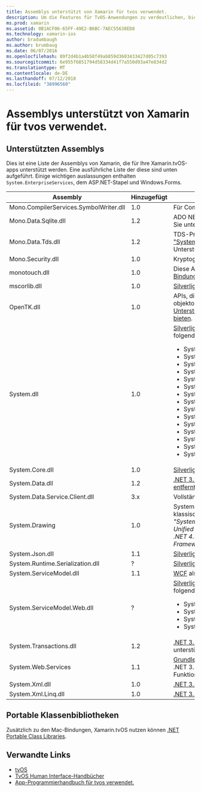 ```yaml
---
title: Assemblys unterstützt von Xamarin für tvos verwendet.
description: Um die Features für TvOS-Anwendungen zu verdeutlichen, bietet dieses Dokument eine Liste der Assemblys, die von Xamarin für TvOS-Entwicklung unterstützt.
ms.prod: xamarin
ms.assetid: 0B1ACF06-65FF-49E2-B6BC-7AEC55638ED8
ms.technology: xamarin-ios
author: bradumbaugh
ms.author: brumbaug
ms.date: 06/07/2016
ms.openlocfilehash: 89f2d4b1a4b58f49ab859d3603433427d05c7393
ms.sourcegitcommit: 6e955f6851794d58334d41f7a550d93a47e834d2
ms.translationtype: MT
ms.contentlocale: de-DE
ms.lasthandoff: 07/12/2018
ms.locfileid: "38996560"
---
```

# <a name="assemblies-supported-by-xamarin-for-tvos"></a>Assemblys unterstützt von Xamarin für tvos verwendet.

## <a name="supported-assemblies"></a>Unterstützten Assemblys

Dies ist eine Liste der Assemblys von Xamarin, die für Ihre Xamarin.tvOS-apps unterstützt werden. Eine ausführliche Liste der diese sind unten aufgeführt.  Einige wichtigen auslassungen enthalten `System.EnterpriseServices`, dem ASP.NET-Stapel und Windows.Forms.

|Assembly|Hinzugefügt|API-Kompatibilität|
|---|---|---|
|Mono.CompilerServices.SymbolWriter.dll|1.0|Für Compilerwriter.|
|Mono.Data.Sqlite.dll|1.2|ADO NET-Anbieter für SQLite; finden Sie unter [Einschränkungen](~/ios/data-cloud/system.data.md).|
|Mono.Data.Tds.dll|1.2|TDS-Protokolls unterstützt zum ["System.Data.SqlClient"](xref:System.Data.SqlClient) -Unterstützung in ["System.Data"](~/ios/data-cloud/system.data.md).|
|Mono.Security.dll|1.0|Kryptografie-APIs.|
|monotouch.dll|1.0|Diese Assembly enthält die [C#-Bindung an die API CocoaTouch](https://docs.microsoft.com/dotnet/api/?view=xamarinios-10.8).|
|mscorlib.dll|1.0|[Silverlight](http://msdn.microsoft.com/library/cc838194(VS.95).aspx)|
|OpenTK.dll|1.0|APIs, die OpenGL/OpenAL objektorientierten [erweitert, um die Unterstützung der iPhone-Geräte bieten](https://developer.xamarin.com/api/namespace/OpenGLES/).|
|System.dll|1.0|[Silverlight](http://msdn.microsoft.com/library/cc838194(VS.95).aspx), sowie Typen aus den folgenden Namespaces: <ul><li>System.Collections.Specialized</li> <li>System.ComponentModel</li> <li>System.ComponentModel.Design</li> <li>System.Diagnostics</li> <li>System.IO.Compression</li> <li>System.Net</li> <li>System.Net.Cache</li> <li>System.Net.Mail</li> <li>System.Net.Mime</li> <li>System.Net.NetworkInformation</li> <li>System.Net.Security</li> <li>System.Net.Sockets</li> <li>System.Security.Authentication</li> <li>System.Security.Cryptography</li> <li>System.Timers</li></ul>|
|System.Core.dll|1.0|[Silverlight](http://msdn.microsoft.com/library/cc838194(VS.95).aspx)|
|System.Data.dll|1.2|[.NET 3.5](http://msdn.microsoft.com/library/ms229335.aspx), [mit einigen Funktionen entfernt](~/ios/data-cloud/system.data.md).|
|System.Data.Service.Client.dll|3.x|Vollständige oData-Client.|
|System.Drawing|1.0|System.Drawing-API – nur klassische-API.<br />_"System.Drawing" wird nicht in der Unified API für die Xamarin.Mac .NET 4.5 oder einer mobilen Frameworks unterstützt._|
|System.Json.dll|1.1|[Silverlight](http://msdn.microsoft.com/library/cc838194(VS.95).aspx)|
|System.Runtime.Serialization.dll|?|[Silverlight](http://msdn.microsoft.com/library/cc838194(VS.95).aspx)|
|System.ServiceModel.dll|1.1|[WCF](http://docs.xamarin.com/guides/cross-platform/application_fundamentals/introduction_to_web_services) als im Stapel [Silverlight](http://msdn.microsoft.com/library/cc838194(VS.95).aspx)|
|System.ServiceModel.Web.dll|?|[Silverlight](http://msdn.microsoft.com/library/cc838194(VS.95).aspx), sowie Typen aus den folgenden Namespaces: <ul><li>System</li><li>System.ServiceModel.Channels</li><li>System.ServiceModel.Description</li><li>System.ServiceModel.Web</li></ul>|
|System.Transactions.dll|1.2|[.NET 3.5](http://msdn.microsoft.com/library/ms229335.aspx); Teil ["System.Data"](https://docs.microsoft.com/xamarin/ios/data-cloud/system.data) unterstützen.|
|System.Web.Services|1.1|[Grundlegende Webdienste](http://docs.xamarin.com/guides/cross-platform/application_fundamentals/introduction_to_web_services) aus dem .NET 3.5-Profil, mit dem Server-Funktionen entfernt.|
|System.Xml.dll|1.0|[.NET 3.5](http://msdn.microsoft.com/library/ms229335.aspx)|
|System.Xml.Linq.dll|1.0|[.NET 3.5](http://msdn.microsoft.com/library/ms229335.aspx)|

<a name="Summary" />

## <a name="portable-class-libraries"></a>Portable Klassenbibliotheken

Zusätzlich zu den Mac-Bindungen, Xamarin.tvOS nutzen können [.NET Portable Class Libraries](~/cross-platform/app-fundamentals/pcl.md).

## <a name="related-links"></a>Verwandte Links

- [tvOS](https://developer.apple.com/tvos/)
- [TvOS Human Interface-Handbücher](https://developer.apple.com/tvos/human-interface-guidelines/)
- [App-Programmierhandbuch für tvos verwendet.](https://developer.apple.com/library/prerelease/tvos/documentation/General/Conceptual/AppleTV_PG/)
